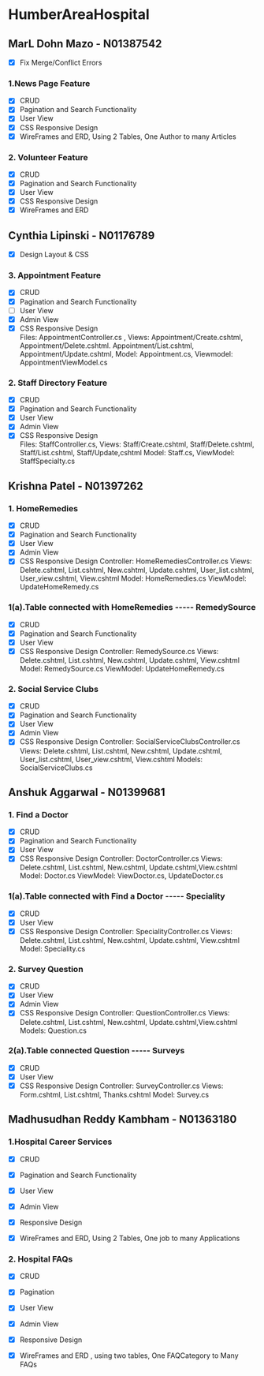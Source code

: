 # HumberAreaHospital
## MarL Dohn Mazo - N01387542
  - [x] Fix Merge/Conflict Errors
### 1.News Page Feature
  - [x] CRUD 
  - [x] Pagination and Search Functionality
  - [x] User View
  - [x] CSS Responsive Design 
  - [x] WireFrames and ERD, Using 2 Tables, One Author to many Articles
### 2. Volunteer Feature
  - [x] CRUD 
  - [x] Pagination and Search Functionality
  - [x] User View 
  - [x] CSS Responsive Design 
  - [x] WireFrames and ERD
## Cynthia Lipinski - N01176789   
 - [x] Design Layout & CSS
### 3. Appointment Feature
  - [x] CRUD 
  - [x] Pagination and Search Functionality
  - [ ] User View 
  - [x] Admin View
  - [x] CSS Responsive Design     
  Files: AppointmentController.cs , Views: Appointment/Create.cshtml, Appointment/Delete.cshtml. Appointment/List.cshtml, Appointment/Update.cshtml, Model: Appointment.cs, Viewmodel: AppointmentViewModel.cs
### 2. Staff Directory Feature
  - [x] CRUD 
  - [x] Pagination and Search Functionality
  - [x] User View 
  - [x] Admin View
  - [x] CSS Responsive Design    
  Files: StaffController.cs, Views: Staff/Create.cshtml, Staff/Delete.cshtml, Staff/List.cshtml, Staff/Update,cshtml Model: Staff.cs, ViewModel: StaffSpecialty.cs

## Krishna Patel - N01397262
### 1. HomeRemedies
  - [x] CRUD 
  - [x] Pagination and Search Functionality
  - [x] User View 
  - [x] Admin View 
  - [x] CSS Responsive Design
Controller:  HomeRemediesController.cs
Views:  Delete.cshtml, List.cshtml, New.cshtml, Update.cshtml, User_list.cshtml, User_view.cshtml, View.cshtml
Model:  HomeRemedies.cs
ViewModel: UpdateHomeRemedy.cs

### 1(a).Table connected with HomeRemedies ----- RemedySource
  - [x] CRUD 
  - [x] Pagination and Search Functionality 
  - [x] User View 
  - [x] CSS Responsive Design
Controller:  RemedySource.cs
Views:  Delete.cshtml, List.cshtml, New.cshtml, Update.cshtml, View.cshtml
Model:  RemedySource.cs
 ViewModel: UpdateHomeRemedy.cs

### 2. Social Service Clubs
  - [x] CRUD 
  - [x] Pagination and Search Functionality
  - [x] User View 
  - [x] Admin View 
  - [x] CSS Responsive Design
Controller:  SocialServiceClubsController.cs
Views:  Delete.cshtml, List.cshtml, New.cshtml, Update.cshtml, User_list.cshtml, User_view.cshtml, View.cshtml
Models:  SocialServiceClubs.cs

## Anshuk Aggarwal - N01399681
### 1. Find a Doctor
  - [x] CRUD 
  - [x] Pagination and Search Functionality
  - [x] User View 
  - [x] CSS Responsive Design
Controller:  DoctorController.cs
Views:  Delete.cshtml, List.cshtml, New.cshtml, Update.cshtml,View.cshtml
Model:  Doctor.cs
ViewModel: ViewDoctor.cs, UpdateDoctor.cs

### 1(a).Table connected with Find a Doctor ----- Speciality
  - [x] CRUD
  - [x] User View 
  - [x] CSS Responsive Design
Controller:  SpecialityController.cs
Views:  Delete.cshtml, List.cshtml, New.cshtml, Update.cshtml, View.cshtml
Model:  Speciality.cs

### 2. Survey Question
  - [x] CRUD 
  - [x] User View 
  - [x] Admin View 
  - [x] CSS Responsive Design
Controller:  QuestionController.cs
Views:  Delete.cshtml, List.cshtml, New.cshtml, Update.cshtml,View.cshtml
Models:  Question.cs

### 2(a).Table connected Question ----- Surveys
  - [x] CRUD
  - [x] User View 
  - [x] CSS Responsive Design
Controller:  SurveyController.cs
Views:  Form.cshtml, List.cshtml, Thanks.cshtml
Model:  Survey.cs

## Madhusudhan Reddy Kambham - N01363180
### 1.Hospital Career Services
  - [x] CRUD 
  - [x] Pagination and Search Functionality
  - [x] User View
  - [x] Admin View
  - [x] Responsive Design 
  - [x] WireFrames and ERD, Using 2 Tables, One job to many Applications
  
  
 ### 2. Hospital FAQs
  - [x] CRUD 
  - [x] Pagination 
  - [x] User View 
  - [x] Admin View 
  - [x] Responsive Design 
  - [x] WireFrames and ERD , using two tables, One FAQCategory to Many FAQs
  
  
